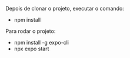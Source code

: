 Depois de clonar o projeto, executar o comando:
- npm install

Para rodar o projeto:
- npm install -g expo-cli
- npx expo start
